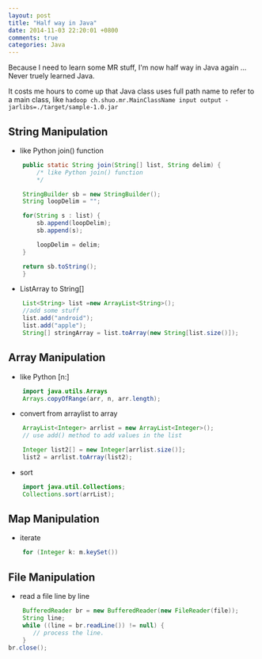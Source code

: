 ```yaml
---
layout: post
title: "Half way in Java"
date: 2014-11-03 22:20:01 +0800
comments: true
categories: Java
---
```


Because I need to learn some MR stuff, I'm now half way in Java again ... Never truely learned Java. 

<!-- more -->

It costs me hours to come up that Java class uses full path name to refer to a main class, like ```hadoop ch.shuo.mr.MainClassName input output -jarlibs=./target/sample-1.0.jar```

## String Manipulation
* like Python join() function
``` java
	public static String join(String[] list, String delim) {
		/* like Python join() function
		*/

    StringBuilder sb = new StringBuilder();
    String loopDelim = "";

    for(String s : list) {
        sb.append(loopDelim);
        sb.append(s);       

        loopDelim = delim;
    }

    return sb.toString();
	}
```

* ListArray<String> to String[]
``` java
    List<String> list =new ArrayList<String>();
    //add some stuff
    list.add("android");
    list.add("apple");
    String[] stringArray = list.toArray(new String[list.size()]);
```

## Array Manipulation
* like Python [n:]
``` java
    import java.utils.Arrays
	Arrays.copyOfRange(arr, n, arr.length);
```

* convert from arraylist to array
``` java
    ArrayList<Integer> arrlist = new ArrayList<Integer>();
    // use add() method to add values in the list

    Integer list2[] = new Integer[arrlist.size()];
    list2 = arrlist.toArray(list2);
```

* sort
``` java
    import java.util.Collections;
    Collections.sort(arrList);
```

## Map Manipulation

* iterate
``` java
    for (Integer k: m.keySet())
```

## File Manipulation

* read a file line by line
``` java
    BufferedReader br = new BufferedReader(new FileReader(file));
    String line;
    while ((line = br.readLine()) != null) {
       // process the line.
    }
br.close();
```
